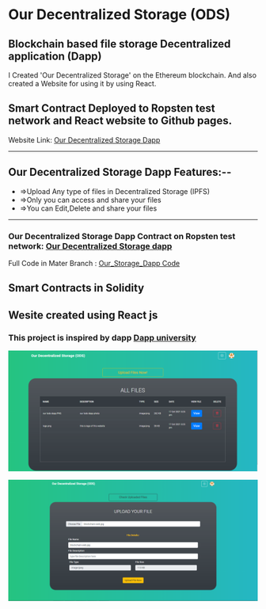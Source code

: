 # Our Decentralized Storage (ODS)
## Blockchain based file storage Decentralized application (Dapp)

I Created 'Our Decentralized Storage' on the Ethereum blockchain. And also created a Website for using it by using React.

## Smart Contract Deployed to **Ropsten test network** and React website to Github pages.

Website Link: [Our Decentralized Storage Dapp](https://abhithory.github.io/Our_Storage_Dapp/ "Our Decentralized Storage Dapp")

---------------------------
## Our Decentralized Storage Dapp Features:--
- =>Upload Any type of files in Decentralized Storage (IPFS)
- =>Only you can access and share your files 
- =>You can Edit,Delete and share your files

-----------------------------

### Our Decentralized Storage Dapp Contract on Ropsten test network: [Our Decentralized Storage dapp](https://ropsten.etherscan.io/address/0xe54e497e3d8fe73972b42356f7B4B6e91936EbE0 "Our Decentralized Storage")


Full Code in Mater Branch : [Our_Storage_Dapp Code](https://github.com/abhithory/Our_Storage_Dapp "Our_Storage_Dapp Code")


## Smart Contracts in Solidity
## Wesite created using React js

### This project is inspired by dapp [Dapp university](https://youtu.be/1KwaUyjLa4Qp "Dapp university")

![imagename](https://raw.githubusercontent.com/abhithory/Our_Storage_Dapp/master/public/img/our_storage_dapp.PNG)

![imagename](https://raw.githubusercontent.com/abhithory/Our_Storage_Dapp/master/public/img/our_storage_dapp2.PNG)
